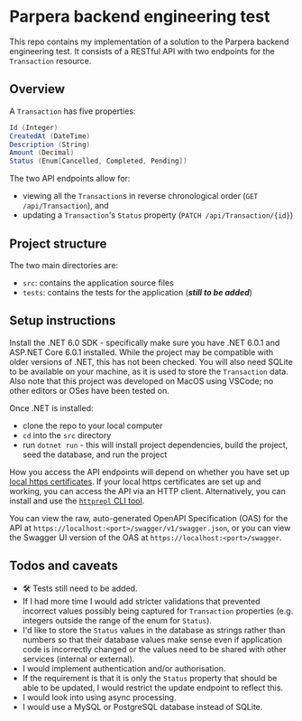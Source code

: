 # Parpera backend engineering test

This repo contains my implementation of a solution to the Parpera backend engineering test. It consists of a RESTful API with two endpoints for the `Transaction` resource.

## Overview

A `Transaction` has five properties:

```csharp
Id (Integer)
CreatedAt (DateTime)
Description (String)
Amount (Decimal)
Status (Enum[Cancelled, Completed, Pending])
```

The two API endpoints allow for:

- viewing all the `Transaction`s in reverse chronological order (`GET /api/Transaction`), and
- updating a `Transaction`'s `Status` property (`PATCH /api/Transaction/{id}`)

## Project structure

The two main directories are:

- `src`: contains the application source files
- `tests`: contains the tests for the application (**_still to be added_**)

## Setup instructions

Install the .NET 6.0 SDK - specifically make sure you have .NET 6.0.1 and ASP.NET Core 6.0.1 installed. While the project may be compatible with older versions of .NET, this has not been checked. You will also need SQLite to be available on your machine, as it is used to store the `Transaction` data. Also note that this project was developed on MacOS using VSCode; no other editors or OSes have been tested on.

Once .NET is installed:

- clone the repo to your local computer
- `cd` into the `src` directory
- run `dotnet run` - this will install project dependencies, build the project, seed the database, and run the project

How you access the API endpoints will depend on whether you have set up [local https certificates](https://docs.microsoft.com/en-us/dotnet/core/additional-tools/self-signed-certificates-guide). If your local https certificates are set up and working, you can access the API via an HTTP client. Alternatively, you can install and use the [`httprepl` CLI tool](https://docs.microsoft.com/en-us/aspnet/core/web-api/http-repl/?view=aspnetcore-6.0).

You can view the raw, auto-generated OpenAPI Specification (OAS) for the API at `https://localhost:<port>/swagger/v1/swagger.json`, or you can view the Swagger UI version of the OAS at `https://localhost:<port>/swagger`.

## Todos and caveats

- 🛠️ Tests still need to be added.
- If I had more time I would add stricter validations that prevented incorrect values possibly being captured for `Transaction` properties (e.g. integers outside the range of the enum for `Status`).
- I'd like to store the `Status` values in the database as strings rather than numbers so that their database values make sense even if application code is incorrectly changed or the values need to be shared with other services (internal or external).
- I would implement authentication and/or authorisation.
- If the requirement is that it is only the `Status` property that should be able to be updated, I would restrict the update endpoint to reflect this.
- I would look into using async processing.
- I would use a MySQL or PostgreSQL database instead of SQLite.
